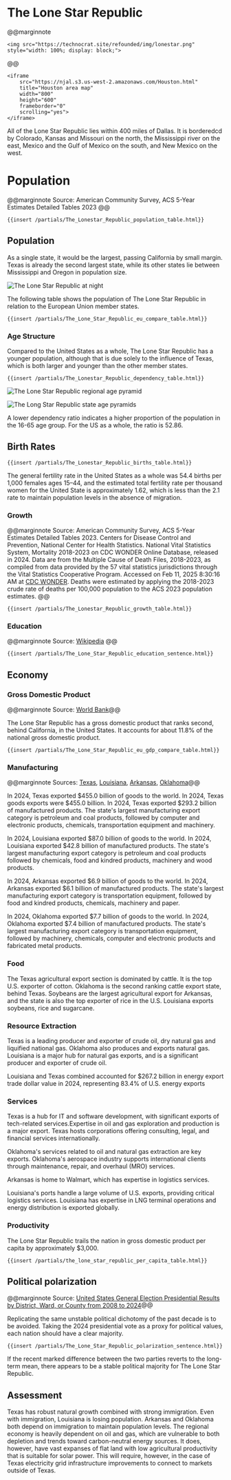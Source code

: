 # The Lone Star Republic

@@marginnote
~~~
<img src="https://technocrat.site/refounded/img/lonestar.png" style="width: 100%; display: block;">
~~~
@@

~~~
<iframe 
	src="https://njal.s3.us-west-2.amazonaws.com/Houston.html" 
	title="Houston area map" 
	width="800" 
	height="600" 
	frameborder="0" 
	scrolling="yes">
</iframe>
~~~

All of the Lone Star Republic lies within 400 miles of Dallas. It is borderedcd by Colorado, Kansas and Missouri on the north, the Mississippi river on the east, Mexico and the Gulf of Mexico on the south, and New Mexico on the west.

# Population

@@marginnote
Source: American Community Survey, ACS 5-Year Estimates Detailed Tables 2023
@@

~~~
{{insert /partials/The_Lonestar_Republic_population_table.html}}	
~~~

## Population

As a single state, it would be the largest, passing California by small margin. Texas is already the second largest state, while its other states lie between Mississippi and Oregon in population size.

![The Lone Star Republic at night](https://technocrat.site/refounded/img/lonestar_at_night.png)

The following table shows the population of The Lone Star Republic in relation to the European Union member states.

~~~
{{insert /partials/The_Lone_Star_Republic_eu_compare_table.html}}	 
~~~

### Age Structure

Compared to the United States as a whole, The Lone Star Republic has a younger population, although that is due solely to the influence of Texas, which is both larger and younger than the other member states.

~~~
{{insert /partials/The_Lonestar_Republic_dependency_table.html}}	
~~~

![The Lone Star Republic regional age pyramid](https://technocrat.site/refounded/img/The_Lonestar_Republic_Age_Pyramid.png)

![The Long Star Republic state age pyramids](https://technocrat.site/refounded/img/The_Lonestar_Republic_states_age_pyramids.png)


A lower dependency ratio indicates a higher proportion of the population in the 16-65 age group. For the US as a whole, the ratio is 52.86.


## Birth Rates

~~~
{{insert /partials/The_Lonestar_Republic_births_table.html}}	 
~~~

The general fertility rate in the United States as a whole was 54.4 births per 1,000 females ages 15–44, and the estimated total fertility rate per thousand women for the United State is approximately 1.62, which is less than the 2.1 rate to maintain population levels in the absence of migration.

### Growth

@@marginnote
Source: American Community Survey, ACS 5-Year Estimates Detailed Tables 2023. Centers for Disease Control and Prevention, National Center for Health Statistics. National Vital Statistics System, Mortality 2018-2023 on CDC WONDER Online Database, released in 2024. Data are from the Multiple Cause of Death Files, 2018-2023, as compiled from data provided by the 57 vital statistics jurisdictions through the Vital Statistics Cooperative Program. Accessed on Feb 11, 2025 8:30:16 AM at [CDC WONDER](http://wonder.cdc.gov/ucd-icd10-expanded.html). Deaths were estimated by applying the 2018-2023 crude rate of deaths per 100,000 population to the ACS 2023 population estimates.
@@
~~~
{{insert /partials/The_Lonestar_Republic_growth_table.html}}	 
~~~

### Education

@@marginnote
Source: [Wikipedia](https://www.wikiwand.com/en/articles/List_of_U.S._states_and_territories_by_educational_attainment)
@@

~~~
{{insert /partials/The_Lone_Star_Republic_education_sentence.html}}	 
~~~



## Economy

### Gross Domestic Product

@@marginnote Source: [World Bank](https://data.worldbank.org/indicator/NY.GDP.MKTP.CD)@@

The Lone Star Republic has a gross domestic product that ranks second, behind California, in the United States. It accounts for about 11.8% of the national gross domestic product. 

~~~
{{insert /partials/The_Lone_Star_Republic_eu_gdp_compare_table.html}}	 
~~~


### Manufacturing

@@marginnote Sources: [Texas](https://ustr.gov/map/state-benefits/tx), [Louisiana](https://ustr.gov/map/state-benefits/la), [Arkansas](https://ustr.gov/map/state-benefits/ar), [Oklahoma](https://ustr.gov/map/state-benefits/ok)@@

In 2024, Texas exported \$455.0 billion of goods to the world. In 2024, Texas goods exports were \$455.0 billion. In 2024, Texas exported \$293.2 billion of manufactured products. The state's largest manufacturing export category is petroleum and coal products, followed by computer and electronic products, chemicals, transportation equipment and machinery. 

In 2024, Louisiana exported \$87.0 billion of goods to the world. In 2024, Louisiana exported \$42.8 billion of manufactured products. The state's largest manufacturing export category is petroleum and coal products followed by chemicals, food and kindred products, machinery and wood products.

In 2024, Arkansas exported \$6.9 billion of goods to the world. In 2024, Arkansas exported \$6.1 billion of manufactured products. The state's largest manufacturing export category is transportation equipment, followed by food and kindred products, chemicals, machinery and paper. 

In 2024, Oklahoma exported \$7.7 billion of goods to the world. In 2024, Oklahoma exported \$7.4 billion of manufactured products. The state's largest manufacturing export category is transportation equipment, followed by machinery, chemicals, computer and electronic products and fabricated metal products.


### Food

The Texas agricultural export section is dominated by cattle. It is the top U.S. exporter of cotton. Oklahoma is the second ranking cattle export state, behind Texas. Soybeans are the largest agricultural export for Arkansas, and the state is also the top exporter of rice in the U.S. Louisiana exports soybeans, rice and sugarcane.
### Resource Extraction

Texas is a leading producer and exporter of crude oil, dry natural gas and liquified national gas. Oklahoma also produces and exports natural gas. Louisiana is a major hub for natural gas exports, and is a significant producer and exporter of crude oil.

Louisiana and Texas combined accounted for \$267.2 billion in energy export trade dollar value in 2024, representing 83.4% of U.S. energy exports

### Services

Texas is a hub for IT and software development, with significant exports of tech-related services.Expertise in oil and gas exploration and production is a major export. Texas hosts corporations offering consulting, legal, and financial services internationally.

Oklahoma's services related to oil and natural gas extraction are key exports. Oklahoma's aerospace industry supports international clients through maintenance, repair, and overhaul (MRO) services.

Arkansas is home to Walmart, which has expertise in logistics services.

Louisiana's ports handle a large volume of U.S. exports, providing critical logistics services. Louisiana has expertise in LNG terminal operations and energy distribution is exported globally.

### Productivity

The Lone Star Republic trails the nation in gross domestic product per capita by approximately \$3,000.
~~~
{{insert /partials/the_lone_star_republic_per_capita_table.html}}	 
~~~

## Political polarization

@@marginnote Source: [United States General Election Presidential Results by District, Ward, or County from 2008 to 2024](https://tonmcg.github.io/US_County_Level_Election_Results_08-24/)@@

Replicating the same unstable political dichotomy of the past decade is to be avoided. Taking the 2024 presidential vote as a proxy for political values, each nation should have a clear majority. 

~~~
{{insert /partials/The_Lone_Star_Republic_polarization_sentence.html}}	 
~~~
If the recent marked difference between the two parties reverts to the long-term mean, there appears to be a stable political majority for The Lone Star Republic.


## Assessment

Texas has robust natural growth combined with strong immigration. Even with immigration, Louisiana is losing population. Arkansas and Oklahoma both depend on immigration to maintain population levels. The regional economy is heavily dependent on oil and gas, which are vulnerable to both depletion and trends toward carbon-neutral energy sources. It does, however, have vast expanses of flat land with low agricultural productivity that is suitable for solar power. This will require, however, in the case of Texas electricity grid infrastructure improvements to connect to markets outside of Texas.	